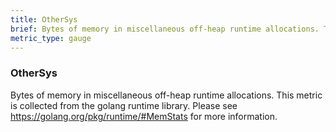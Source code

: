 ```yaml
---
title: OtherSys
brief: Bytes of memory in miscellaneous off-heap runtime allocations. This metric is collected from the golang runtime library. Please see https://golang.org/pkg/runtime/#MemStats for more information.
metric_type: gauge
---
```

### OtherSys

Bytes of memory in miscellaneous off-heap runtime allocations. This metric is collected from the golang runtime library. Please see https://golang.org/pkg/runtime/#MemStats for more information.